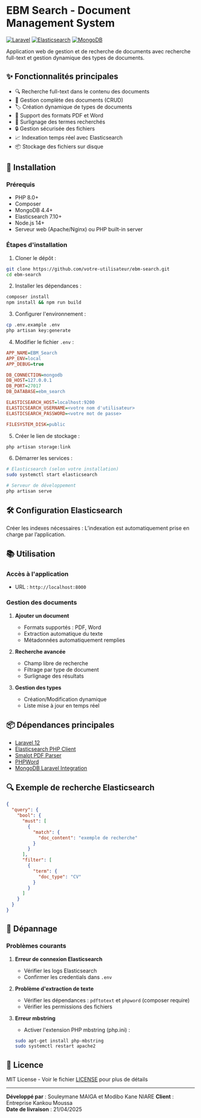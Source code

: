 
# EBM Search - Document Management System

[![Laravel](https://img.shields.io/badge/Laravel-FF2D20?style=for-the-badge&logo=laravel&logoColor=white)](https://laravel.com)
[![Elasticsearch](https://img.shields.io/badge/Elasticsearch-005571?style=for-the-badge&logo=elasticsearch&logoColor=white)](https://www.elastic.co)
[![MongoDB](https://img.shields.io/badge/MongoDB-47A248?style=for-the-badge&logo=mongodb&logoColor=white)](https://www.mongodb.com)

Application web de gestion et de recherche de documents avec recherche full-text et gestion dynamique des types de documents.

## ✨ Fonctionnalités principales

- 🔍 Recherche full-text dans le contenu des documents
- 📁 Gestion complète des documents (CRUD)
- 🏷️ Création dynamique de types de documents
- 📄 Support des formats PDF et Word
- 🎯 Surlignage des termes recherchés
- 🔒 Gestion sécurisée des fichiers
- 📈 Indexation temps réel avec Elasticsearch
- 📦 Stockage des fichiers sur disque

## 🚀 Installation

### Prérequis
- PHP 8.0+
- Composer
- MongoDB 4.4+
- Elasticsearch 7.10+
- Node.js 14+
- Serveur web (Apache/Nginx) ou PHP built-in server

### Étapes d'installation
1. Cloner le dépôt :
```bash
git clone https://github.com/votre-utilisateur/ebm-search.git
cd ebm-search
```

2. Installer les dépendances :
```bash
composer install
npm install && npm run build
```

3. Configurer l'environnement :
```bash
cp .env.example .env
php artisan key:generate
```

4. Modifier le fichier `.env` :
```ini
APP_NAME=EBM_Search
APP_ENV=local
APP_DEBUG=true

DB_CONNECTION=mongodb
DB_HOST=127.0.0.1
DB_PORT=27017
DB_DATABASE=ebm_search

ELASTICSEARCH_HOST=localhost:9200
ELASTICSEARCH_USERNAME=<votre nom d'utilisateur>
ELASTICSEARCH_PASSWORD=<votre mot de passe>

FILESYSTEM_DISK=public
```

5. Créer le lien de stockage :
```bash
php artisan storage:link
```

6. Démarrer les services :
```bash
# Elasticsearch (selon votre installation)
sudo systemctl start elasticsearch

# Serveur de développement
php artisan serve
```

## 🛠 Configuration Elasticsearch

Créer les indexes nécessaires :
L’indexation est automatiquement prise en charge par l’application.

## 📚 Utilisation

### Accès à l'application
- URL : `http://localhost:8000`

### Gestion des documents
1. **Ajouter un document**
   - Formats supportés : PDF, Word
   - Extraction automatique du texte
   - Métadonnées automatiquement remplies

2. **Recherche avancée**
   - Champ libre de recherche
   - Filtrage par type de document
   - Surlignage des résultats

3. **Gestion des types**
   - Création/Modification dynamique
   - Liste mise à jour en temps réel

## 📦 Dépendances principales
- [Laravel 12](https://laravel.com)
- [Elasticsearch PHP Client](https://www.elastic.co/guide/en/elasticsearch/client/php-api/current/index.html)
- [Smalot PDF Parser](https://github.com/smalot/pdfparser)
- [PHPWord](https://github.com/PHPOffice/PHPWord)
- [MongoDB Laravel Integration](https://github.com/jenssegers/laravel-mongodb)

## 🔍 Exemple de recherche Elasticsearch
```json
{
  "query": {
    "bool": {
      "must": [
        {
          "match": {
            "doc_content": "exemple de recherche"
          }
        }
      ],
      "filter": [
        {
          "term": {
            "doc_type": "CV"
          }
        }
      ]
    }
  }
}
```

## 🚨 Dépannage

### Problèmes courants
1. **Erreur de connexion Elasticsearch**
   - Vérifier les logs Elasticsearch
   - Confirmer les credentials dans `.env`

2. **Problème d'extraction de texte**
   - Vérifier les dépendances : `pdftotext` et `phpword` (composer require)
   - Vérifier les permissions des fichiers

3. **Erreur mbstring**
   - Activer l'extension PHP mbstring (php.ini) :
   ```bash
   sudo apt-get install php-mbstring
   sudo systemctl restart apache2
   ```

## 📄 Licence
MIT License - Voir le fichier [LICENSE](LICENSE) pour plus de détails

---

**Développé par** : Souleymane MAIGA et Modibo Kane NIARE
**Client** : Entreprise Kankou Moussa  
**Date de livraison** : 21/04/2025